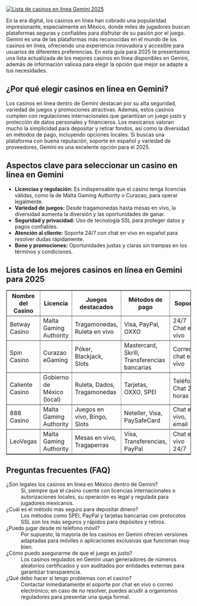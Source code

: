 [![Lista de casinos en línea Gemini 2025](https://123-caf.pages.dev/gitsignup.png)](https://vrmoo.ru/Bt82HjjY)

<div> <p>En la era digital, los casinos en línea han cobrado una popularidad impresionante, especialmente en México, donde miles de jugadores buscan plataformas seguras y confiables para disfrutar de su pasión por el juego. Gemini es una de las plataformas más reconocidas en el mundo de los casinos en línea, ofreciendo una experiencia innovadora y accesible para usuarios de diferentes preferencias. En esta guía para 2025 te presentamos una lista actualizada de los mejores casinos en línea disponibles en Gemini, además de información valiosa para elegir la opción que mejor se adapte a tus necesidades.</p>  <h2>¿Por qué elegir casinos en línea en Gemini?</h2> <p>Los casinos en línea dentro de Gemini destacan por su alta seguridad, variedad de juegos y promociones atractivas. Además, estos casinos cumplen con regulaciones internacionales que garantizan un juego justo y protección de datos personales y financieros. Los mexicanos valoran mucho la simplicidad para depositar y retirar fondos, así como la diversidad en métodos de pago, incluyendo opciones locales. Si buscas una plataforma con buena reputación, soporte en español y variedad de proveedores, Gemini es una excelente opción para el 2025.</p>  <h2>Aspectos clave para seleccionar un casino en línea en Gemini</h2> <ul> <li><strong>Licencias y regulación:</strong> Es indispensable que el casino tenga licencias válidas, como la de Malta Gaming Authority o Curazao, para operar legalmente.</li> <li><strong>Variedad de juegos:</strong> Desde tragamonedas hasta mesas en vivo, la diversidad aumenta la diversión y las oportunidades de ganar.</li> <li><strong>Seguridad y privacidad:</strong> Uso de tecnología SSL para proteger datos y pagos confiables.</li> <li><strong>Atención al cliente:</strong> Soporte 24/7 con chat en vivo en español para resolver dudas rápidamente.</li> <li><strong>Bono y promociones:</strong> Oportunidades justas y claras sin trampas en los términos y condiciones.</li> </ul>  <h2>Lista de los mejores casinos en línea en Gemini para 2025</h2> <table border="1" cellpadding="8" cellspacing="0" style="border-collapse: collapse; width: 100%;"> <thead> <tr> <th>Nombre del Casino</th> <th>Licencia</th> <th>Juegos destacados</th> <th>Métodos de pago</th> <th>Soporte</th> </tr> </thead> <tbody> <tr> <td>Betway Casino</td> <td>Malta Gaming Authority</td> <td>Tragamonedas, Ruleta en vivo</td> <td>Visa, PayPal, OXXO</td> <td>24/7 Chat en vivo</td> </tr> <tr> <td>Spin Casino</td> <td>Curazao eGaming</td> <td>Póker, Blackjack, Slots</td> <td>Mastercard, Skrill, Transferencias bancarias</td> <td>Correo y chat en vivo</td> </tr> <tr> <td>Caliente Casino</td> <td>Gobierno de México (local)</td> <td>Ruleta, Dados, Tragamonedas</td> <td>Tarjetas, OXXO, SPEI</td> <td>Teléfono, Chat 24 horas</td> </tr> <tr> <td>888 Casino</td> <td>Malta Gaming Authority</td> <td>Juegos en vivo, Bingo, Slots</td> <td>Neteller, Visa, PaySafeCard</td> <td>Chat en vivo, email</td> </tr> <tr> <td>LeoVegas</td> <td>Malta Gaming Authority</td> <td>Mesas en vivo, Tragaperras</td> <td>Visa, Transferencias, PayPal</td> <td>Chat en vivo 24/7</td> </tr> </tbody> </table>  <h2>Preguntas frecuentes (FAQ)</h2> <dl> <dt>¿Son legales los casinos en línea en México dentro de Gemini?</dt> <dd>Sí, siempre que el casino cuente con licencias internacionales o autorizaciones locales, su operación es legal y regulada para jugadores mexicanos.</dd>  <dt>¿Cuál es el método más seguro para depositar dinero?</dt> <dd>Los métodos como SPEI, PayPal y tarjetas bancarias con protocolos SSL son los más seguros y rápidos para depósitos y retiros.</dd>  <dt>¿Puedo jugar desde mi teléfono móvil?</dt> <dd>Por supuesto, la mayoría de los casinos en Gemini ofrecen versiones adaptadas para móviles o aplicaciones exclusivas que funcionan muy bien.</dd>  <dt>¿Cómo puedo asegurarme de que el juego es justo?</dt> <dd>Los casinos regulados en Gemini usan generadores de números aleatorios certificados y son auditados por entidades externas para garantizar transparencia.</dd>  <dt>¿Qué debo hacer si tengo problemas con el casino?</dt> <dd>Contactar inmediatamente el soporte por chat en vivo o correo electrónico; en caso de no resolver, puedes acudir a organismos reguladores para presentar una queja formal.</dd> </dl> </div>
